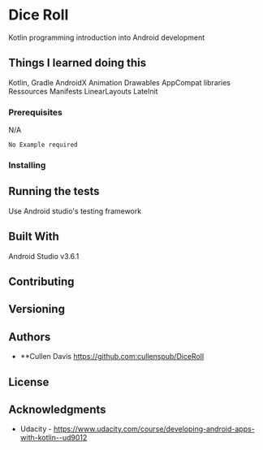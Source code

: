# Dice Roll

Kotlin programming introduction into Android development

## Things I learned doing this
Kotlin,
Gradle
AndroidX
Animation Drawables
AppCompat libraries
Ressources
Manifests
LinearLayouts
LateInit

### Prerequisites
N/A

```
No Example required
```

### Installing


## Running the tests

Use Android studio's testing framework 

## Built With
Android Studio v3.6.1

## Contributing


## Versioning


## Authors

* **Cullen Davis https://github.com:cullenspub/DiceRoll

## License

## Acknowledgments
* Udacity - https://www.udacity.com/course/developing-android-apps-with-kotlin--ud9012

